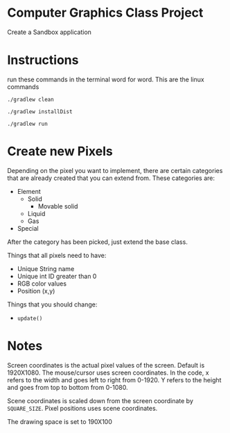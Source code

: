 # Computer Graphics Class Project

Create a Sandbox application

# Instructions

run these commands in the terminal word for word. This are the linux commands

`./gradlew clean`

`./gradlew installDist`

`./gradlew run`

# Create new Pixels

Depending on the pixel you want to implement, there are certain categories that are already created that you can extend from. These categories are:
- Element
    - Solid
        - Movable solid
    - Liquid
    - Gas
- Special

After the category has been picked, just extend the base class.

Things that all pixels need to have:
- Unique String name
- Unique int ID greater than 0
- RGB color values
- Position (x,y)

Things that you should change:
- `update()`

# Notes

Screen coordinates is the actual pixel values of the screen. Default is 1920X1080. The mouse/cursor uses screen coordinates. In the code, x refers to the width and goes left to right from 0-1920. Y refers to the height and goes from top to bottom from 0-1080.

Scene coordinates is scaled down from the screen coordinate by `SQUARE_SIZE`. Pixel positions uses scene coordinates. 

The drawing space is set to 190X100
